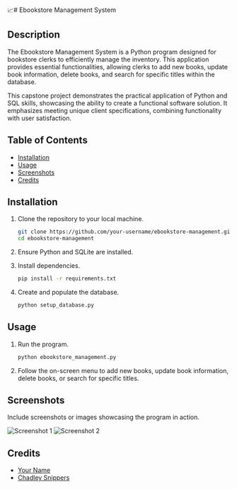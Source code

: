 📈\# Ebookstore Management System

## Description
The Ebookstore Management System is a Python program designed for 
bookstore clerks to efficiently manage the inventory. This application 
provides essential functionalities, allowing clerks to add new books, 
update book information, delete books, and search for specific titles 
within the database.

This capstone project demonstrates the practical application of Python and 
SQL skills, showcasing the ability to create a functional software 
solution. It emphasizes meeting unique client specifications, combining 
functionality with user satisfaction.

## Table of Contents
- [Installation](#installation)
- [Usage](#usage)
- [Screenshots](#screenshots)
- [Credits](#credits)

## Installation
1. Clone the repository to your local machine.
    ```bash
    git clone https://github.com/your-username/ebookstore-management.git
    cd ebookstore-management
    ```

2. Ensure Python and SQLite are installed.

3. Install dependencies.
    ```bash
    pip install -r requirements.txt
    ```

4. Create and populate the database.
    ```bash
    python setup_database.py
    ```

## Usage
1. Run the program.
    ```bash
    python ebookstore_management.py
    ```

2. Follow the on-screen menu to add new books, update book information, 
delete books, or search for specific titles.

## Screenshots
Include screenshots or images showcasing the program in action.

![Screenshot 1](path/to/screenshot1.png)
![Screenshot 2](path/to/screenshot2.png)

## Credits
- [Your Name](https://github.com/your-username)
- [Chadley Snippers](https://github.com/ChadleySnippers)
